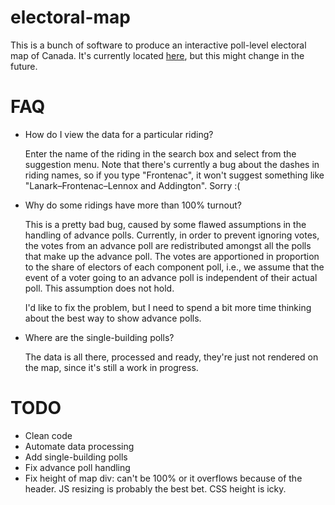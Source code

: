 electoral-map
=============

This is a bunch of software to produce an interactive poll-level
electoral map of Canada. It's currently located
[here](http://hdevalence.ca/etc/electoralmap), but this might change in
the future.

FAQ
===

*   How do I view the data for a particular riding?

    Enter the name of the riding in the search box and select from the
    suggestion menu. Note that there's currently a bug about the dashes
    in riding names, so if you type "Frontenac", it won't suggest
    something like "Lanark–Frontenac–Lennox and Addington". Sorry :(

*   Why do some ridings have more than 100% turnout?

    This is a pretty bad bug, caused by some flawed assumptions in the
    handling of advance polls. Currently, in order to prevent ignoring
    votes, the votes from an advance poll are redistributed amongst all
    the polls that make up the advance poll. The votes are apportioned
    in proportion to the share of electors of each component poll, i.e.,
    we assume that the event of a voter going to an advance poll is 
    independent of their actual poll. This assumption does not hold.

    I'd like to fix the problem, but I need to spend a bit more time
    thinking about the best way to show advance polls.

*   Where are the single-building polls?

    The data is all there, processed and ready, they're just not
    rendered on the map, since it's still a work in progress.

TODO
====

*   Clean code
*   Automate data processing
*   Add single-building polls
*   Fix advance poll handling
*   Fix height of map div: can't be 100% or it overflows because 
    of the header. JS resizing is probably the best bet. CSS height is icky.

